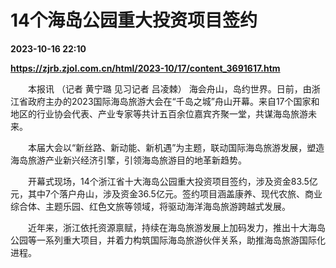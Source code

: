 # 14个海岛公园重大投资项目签约

**2023-10-16 22:10**

**https://zjrb.zjol.com.cn/html/2023-10/17/content_3691617.htm**

　　本报讯 （记者 黄宁璐 见习记者 吕凌棘） 海会舟山，岛约世界。日前，由浙江省政府主办的2023国际海岛旅游大会在“千岛之城”舟山开幕。来自17个国家和地区的行业协会代表、产业专家等共计五百余位嘉宾齐聚一堂，共谋海岛旅游未来。

　　本届大会以“新丝路、新动能、新机遇”为主题，联动国际海岛旅游发展，塑造海岛旅游产业新兴经济引擎，引领海岛旅游目的地革新趋势。

　　开幕式现场，14个浙江省十大海岛公园重大投资项目签约，涉及资金83.5亿元，其中7个落户舟山，涉及资金36.5亿元。签约项目涵盖康养、现代农旅、商业综合体、主题乐园、红色文旅等领域，将驱动海洋海岛旅游跨越式发展。

　　近年来，浙江依托资源禀赋，持续在海岛旅游发展上加码发力，推出十大海岛公园等一系列重大项目，并着力构筑国际海岛旅游伙伴关系，助推海岛旅游国际化进程。